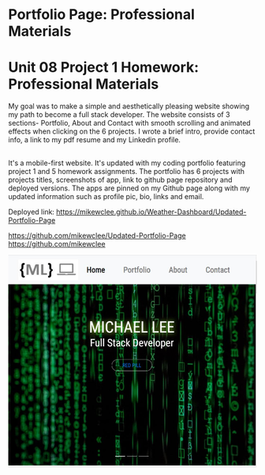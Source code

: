 # Portfolio Page: Professional Materials
# Unit 08 Project 1 Homework: Professional Materials

My goal was to make a simple and aesthetically pleasing website showing my path to become a full stack developer.  The website consists of 3 sections- Portfolio, About and Contact with smooth scrolling and animated effects when clicking on the 6 projects.  I wrote a brief intro, provide contact info, a link to my pdf resume and my Linkedin profile.

## 

It's a mobile-first website.  It's updated with my coding portfolio featuring project 1 and 5 homework assignments. The portfolio has 6 projects with projects titles, screenshots of app, link to github page repository and deployed versions. The apps are pinned on my Github page along with my updated information such as profile pic, bio, links and email. 

Deployed link: https://mikewclee.github.io/Weather-Dashboard/Updated-Portfolio-Page

https://github.com/mikewclee/Updated-Portfolio-Page
https://github.com/mikewclee


![AppScreenshot](assets/images/UpdatedPortfolio.JPG)